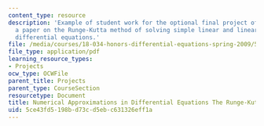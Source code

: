 ```yaml
---
content_type: resource
description: 'Example of student work for the optional final project of the course:
  a paper on the Runge-Kutta method of solving simple linear and linearized non-linear
  differential equations.'
file: /media/courses/18-034-honors-differential-equations-spring-2009/5ce43fd5198bd73cd5ebc631326eff1a_MIT18_034s09_proj03_rungekutta.pdf
file_type: application/pdf
learning_resource_types:
- Projects
ocw_type: OCWFile
parent_title: Projects
parent_type: CourseSection
resourcetype: Document
title: Numerical Approximations in Differential Equations The Runge-Kutta Method
uid: 5ce43fd5-198b-d73c-d5eb-c631326eff1a
---
```

